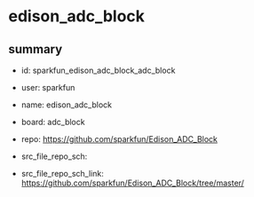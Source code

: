 # edison_adc_block
 
## summary 
* id: sparkfun_edison_adc_block_adc_block
* user: sparkfun
* name: edison_adc_block
* board: adc_block
* repo: https://github.com/sparkfun/Edison_ADC_Block



* src_file_repo_sch: 
* src_file_repo_sch_link: https://github.com/sparkfun/Edison_ADC_Block/tree/master/




